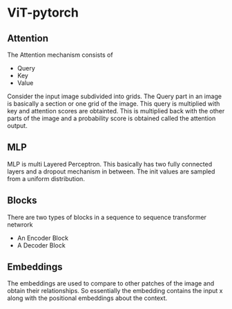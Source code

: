 # ViT-pytorch
 
## Attention

The Attention mechanism consists of
- Query
- Key
- Value

Consider the input image subdivided into grids. The Query part in an image is basically a section or one grid of the image. This query is multiplied with key and attention scores are obtainted. This is multiplied back with the other parts of the image and a probability score is obtained called the attention output. 

## MLP
MLP is multi Layered Perceptron. This basically has two fully connected layers and a dropout mechanism in between. The init values are sampled from a uniform distribution.

## Blocks
There are two types of blocks in a sequence to sequence transformer netwrork
* An Encoder Block
* A Decoder Block

## Embeddings
The embeddings are used to compare to other patches of the image and obtain their relationships. So essentially the embedding contains the input x along with the positional embeddings about the context.


